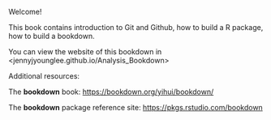Welcome! 

This book contains introduction to Git and Github, how to build a R package, how to build a bookdown.

You can view the website of this bookdown in <jennyjyounglee.github.io/Analysis_Bookdown>

Additional resources:

The **bookdown** book: https://bookdown.org/yihui/bookdown/

The **bookdown** package reference site: https://pkgs.rstudio.com/bookdown
